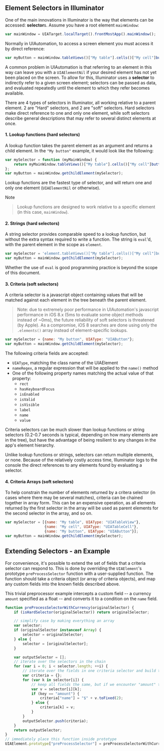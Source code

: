 Element Selectors in Illuminator
--------------------------------

One of the main innovations in Illuminator is the way that elements can be accessed: **selector**s.  Assume you have a root element `mainWindow`:

```javascript
var mainWindow = UIATarget.localTarget().frontMostApp().mainWindow();
```

Normally in UIAutomation, to access a screen element you must access it by direct reference:

```javascript
var myButton = mainWindow.tableViews()["My table"].cells()["My cell"]buttons()["My button"];
```

A common problem in UIAutomation is that referring to an element in this way can leave you with a `UIAElementNil` if your desired element has not yet been placed on the screen.  To allow for this, Illuminator uses a **selector** to indirectly refer to a given screen element; selectors can be passed as data, and evaluated repeatedly until the element to which they refer becomes available.

There are 4 types of selectors in Illuminator, all working relative to a parent element.  2 are "Hard" selectors, and 2 are "soft" selectors.  Hard selectors make direct reference to one and only one element, while soft selectors describe general descriptions that may refer to several distinct elements at once.

#### 1. Lookup functions (hard selectors)

A lookup function takes the parent element as an argument and returns a child element.  In the `"My button"` example, it would look like the following:

```javascript
var mySelector = function (myMainWindow) {
    return myMainWindow.tableViews()["My table"].cells()["My cell"]buttons()["My button"];
};
var myButton = mainWindow.getChildElement(mySelector);
```

Lookup functions are the fastest type of selector, and will return one and only one element (`UIAElementNil` or otherwise).

Note
> Lookup functions are designed to work relative to a specific element (in this case, `mainWindow`).


#### 2. Strings (hard selectors)

A string selector provides comparable speed to a lookup function, but without the extra syntax required to write a function.  The string is `eval`'d, with the parent element in the scope as `element`.

```javascript
var mySelector = 'element.tableViews()["My table"].cells()["My cell"]buttons()["My button"]';
var myButton = mainWindow.getChildElement(mySelector);
```

Whether the use of `eval` is good programming practice is beyond the scope of this document.


#### 3. Criteria (soft selectors)

A criteria selector is a javascript object containing values that will be matched against each element in the tree beneath the parent element.

> Note: due to extremely poor performance in UIAutomation's javascript performance in iOS 8.x (5ms to evaluate some object methods instead of ~0ms), the future reliability of soft selectors is threatened (by Apple).  As a compromise, iOS 8 searches are done using only the `.elements()` array instead of element-specific lookups.

```javascript
var mySelector = {name: "My button", UIAType: "UIAButton"};
var myButton = mainWindow.getChildElement(mySelector);
```

The following criteria fields are accepted:

* `UIAType`, matching the class name of the UIAElement
* `nameRegex`, a regular expression that will be applied to the `name()` method
* One of the following property names matching the actual value of that property:
    * `rect`
    * `hasKeyboardFocus`
    * `isEnabled`
    * `isValid`
    * `isVisible`
    * `label`
    * `name`
    * `value`

Criteria selectors can be much slower than lookup functions or string selectors (0.2-0.7 seconds is typical, depending on how many elements are in the tree), but have the advantage of being resilient to any changes in the app's element hierarchy.

Unlike lookup functions or strings, selectors can return multiple elements, or none.   Because of the relatively costly access time, Illuminator logs to the console the direct references to any elements found by evaluating a selector.


#### 4. Criteria Arrays (soft selectors)

To help constrain the number of elements returned by a critera selector (in cases where there may be several matches), criteria can be chained together in array form.  This can be an expensive operation, as all elements returned by the first selector in the array will be used as parent elements for the second selector in the array, and so on.

```javascript
var mySelector = [{name: "My table", UIAType: "UIATableView"},
                  {name: "My cell", UIAType: "UIATableCell"},
                  {name: "My button", UIAType: "UIAButton"}];
var myButton = mainWindow.getChildElement(mySelector);
```

Extending Selectors - an Example
------------------------------------

For convenience, it's possible to extend the set of fields that a criteria selector can respond to.  This is done by overriding the `UIAElement`'s prototype `preProcessSelector` function with a user-supplied function.  The function should take a criteria object (or array of criteria objects), and map any custom fields into the known fields described above.

This trivial preprocessor example intercepts a custom field -- a currency `amount` specified as a float -- and converts it to a condition on the `name` field.

```javascript
function preProcessSelectorWithCurrency(originalSelector) {
    if (isHardSelector(originalSelector)) return originalSelector;

    // simplify case by making everything an array
    var selector;
    if (originalSelector instanceof Array) {
        selector = originalSelector;
    } else {
        selector = [originalSelector];
    }

    var outputSelector = [];
    // iterate over the selectors in the chain
    for (var i = 0; i < selector.length; ++i) {
        // iterate over the fields in one criteria selector and build the modified criteria
        var criteria = {};
        for (var k in selector[i]) {
            // keep all fields the same, but if we encounter "amount" then convert it
            var v = selector[i][k];
            if (key == "amount") {
                criteria["name"] = "$" + v.toFixed(2);
            } else {
                criteria[k] = v;
            }
        }
        outputSelector.push(criteria);
    }
    return outputSelector;
}
// immediately place this function inside prototype
UIAElement.prototype["preProcessSelector"] = preProcessSelectorWithCurrency;
```